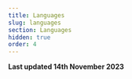 ```yaml
---
title: Languages
slug: languages
section: Languages
hidden: true
order: 4
---
```


**Last updated 14th November 2023**

